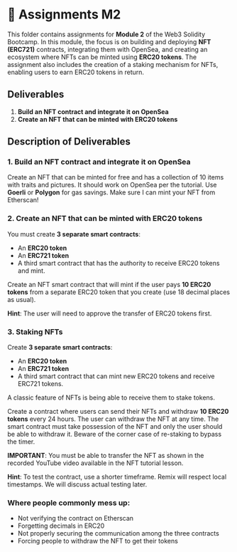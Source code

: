 # 📑 Assignments M2

This folder contains assignments for **Module 2** of the Web3 Solidity Bootcamp. In this module, the focus is on building and deploying **NFT (ERC721)** contracts, integrating them with OpenSea, and creating an ecosystem where NFTs can be minted using **ERC20 tokens**. The assignment also includes the creation of a staking mechanism for NFTs, enabling users to earn ERC20 tokens in return.

## Deliverables

1. **Build an NFT contract and integrate it on OpenSea**
2. **Create an NFT that can be minted with ERC20 tokens**

## Description of Deliverables

### 1. **Build an NFT contract and integrate it on OpenSea**

Create an NFT that can be minted for free and has a collection of 10 items with traits and pictures. It should work on OpenSea per the tutorial. Use **Goerli** or **Polygon** for gas savings. Make sure I can mint your NFT from Etherscan!

### 2. **Create an NFT that can be minted with ERC20 tokens**

You must create **3 separate smart contracts**:

- An **ERC20 token**
- An **ERC721 token**
- A third smart contract that has the authority to receive ERC20 tokens and mint.

Create an NFT smart contract that will mint if the user pays **10 ERC20 tokens** from a separate ERC20 token that you create (use 18 decimal places as usual).

**Hint**: The user will need to approve the transfer of ERC20 tokens first.

### 3. **Staking NFTs**

Create **3 separate smart contracts**:

- An **ERC20 token**
- An **ERC721 token**
- A third smart contract that can mint new ERC20 tokens and receive ERC721 tokens.

A classic feature of NFTs is being able to receive them to stake tokens.

Create a contract where users can send their NFTs and withdraw **10 ERC20 tokens** every 24 hours. The user can withdraw the NFT at any time. The smart contract must take possession of the NFT and only the user should be able to withdraw it. Beware of the corner case of re-staking to bypass the timer.

**IMPORTANT**: You must be able to transfer the NFT as shown in the recorded YouTube video available in the NFT tutorial lesson.

**Hint**: To test the contract, use a shorter timeframe. Remix will respect local timestamps. We will discuss actual testing later.

### Where people commonly mess up:

- Not verifying the contract on Etherscan
- Forgetting decimals in ERC20
- Not properly securing the communication among the three contracts
- Forcing people to withdraw the NFT to get their tokens
